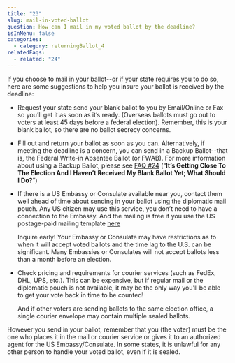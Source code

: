 ```yaml
---
title: "23"
slug: mail-in-voted-ballot
question: How can I mail in my voted ballot by the deadline?
isInMenu: false
categories:
  - category: returningBallot_4
relatedFaqs:
  - related: "24"
---
```

If you choose to mail in your ballot--or if your state requires you to do so, here are some suggestions to help you insure your ballot is received by the deadline:

* Request your state send your blank ballot to you by Email/Online or Fax so you’ll get it as soon as it’s ready. (Overseas ballots must go out to voters at least 45 days before a federal election). Remember, this is your blank ballot, so there are no ballot secrecy concerns.

* Fill out and return your ballot as soon as you can. Alternatively, if meeting the deadline is a concern, you can send in a Backup Ballot--that is, the Federal Write-in Absentee Ballot (or FWAB). For more information about using a Backup Ballot, please see [FAQ #24](/faqs/24) (“**It’s Getting Close To The Election And I Haven’t Received My Blank Ballot Yet; What Should I Do?**”)

* If there is a US Embassy or Consulate available near you, contact them well ahead of time about sending in your ballot using the diplomatic mail pouch. Any US citizen may use this service, you don’t need to have a connection to the Embassy. And the mailing is free if you use the US postage-paid mailing template [here](/envelope) 

   Inquire early! Your Embassy or Consulate may have restrictions as to when it will accept voted ballots and the time lag to the U.S. can be significant. Many Embassies or Consulates will not accept ballots less than a month before an election.

* Check pricing and requirements for courier services (such as FedEx, DHL, UPS, etc.). This can be expensive, but if regular mail or the diplomatic pouch is not available, it may be the only way you'll be able to get your vote back in time to be counted!

  And if other voters are sending ballots to the same election office, a single courier envelope may contain multiple sealed ballots.

However you send in your ballot, remember that you (the voter) must be the one who places it in the mail or courier service or gives it to an authorized agent for the US Embassy/Consulate. In some states, it is unlawful for any other person to handle your voted ballot, even if it is sealed. 
 